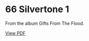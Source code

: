 # 66 Silvertone 1
From the album Gifts From The Flood.

<p><a href="https://github.com/petefarmer/66Silvertone1/blob/master/Main.pdf">View PDF</a></p>
